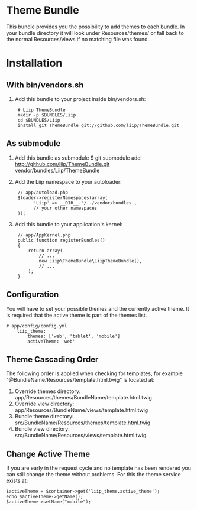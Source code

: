 Theme Bundle
==========

This bundle provides you the possibility to add themes to each bundle. In your
bundle directory it will look under Resources/themes/<themename> or fall back
to the normal Resources/views if no matching file was found.



Installation
============

With bin/vendors.sh
-------------

  1. Add this bundle to your project inside bin/vendors.sh:

          # Liip ThemeBundle
          mkdir -p $BUNDLES/Liip
          cd $BUNDLES/Liip
          install_git ThemeBundle git://github.com/liip/ThemeBundle.git

As submodule
-------------

  1. Add this bundle as submodule
          $ git submodule add http://github.com/liip/ThemeBundle.git vendor/bundles/Liip/ThemeBundle

  2. Add the Liip namespace to your autoloader:

          // app/autoload.php
          $loader->registerNamespaces(array(
                'Liip' => __DIR__.'/../vendor/bundles',
                // your other namespaces
          ));

  3. Add this bundle to your application's kernel:

          // app/AppKernel.php
          public function registerBundles()
          {
              return array(
                  // ...
                  new Liip\ThemeBundle\LiipThemeBundle(),
                  // ...
              );
          }

Configuration
-------------

You will have to set your possible themes and the currently active theme. It
is required that the active theme is part of the themes list.

    # app/config/config.yml
        liip_theme:
            themes: ['web', 'tablet', 'mobile']
            activeTheme: 'web'

Theme Cascading Order
---------------------

The following order is applied when checking for templates, for example "@BundleName/Resources/template.html.twig"
is located at:

1. Override themes directory: app/Resources/themes/BundleName/template.html.twig
2. Override view directory: app/Resources/BundleName/views/template.html.twig
3. Bundle theme directory: src/BundleName/Resources/themes/template.html.twig
4. Bundle view directory: src/BundleName/Resources/views/template.html.twig

Change Active Theme
-------------------

If you are early in the request cycle and no template has been rendered you
can still change the theme without problems. For this the theme service
exists at:

    $activeTheme = $container->get('liip_theme.active_theme');
    echo $activeTheme->getName();
    $activeTheme->setName("mobile");